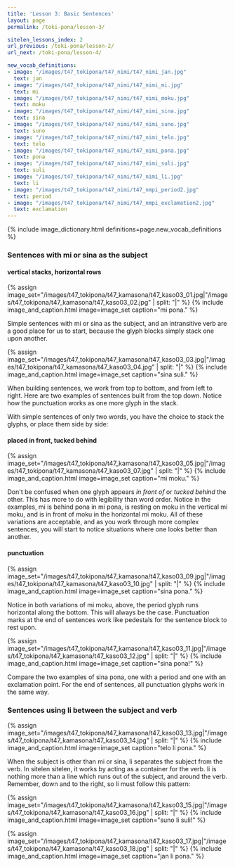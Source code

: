 ```yaml
---
title: 'Lesson 3: Basic Sentences'
layout: page
permalink: /toki-pona/lesson-3/

sitelen_lessons_index: 2
url_previous: /toki-pona/lesson-2/
url_next: /toki-pona/lesson-4/

new_vocab_definitions:
- image: "/images/t47_tokipona/t47_nimi/t47_nimi_jan.jpg"
  text: jan   
- image: "/images/t47_tokipona/t47_nimi/t47_nimi_mi.jpg"
  text: mi   
- image: "/images/t47_tokipona/t47_nimi/t47_nimi_moku.jpg"
  text: moku   
- image: "/images/t47_tokipona/t47_nimi/t47_nimi_sina.jpg"
  text: sina   
- image: "/images/t47_tokipona/t47_nimi/t47_nimi_suno.jpg"
  text: suno   
- image: "/images/t47_tokipona/t47_nimi/t47_nimi_telo.jpg"
  text: telo   
- image: "/images/t47_tokipona/t47_nimi/t47_nimi_pona.jpg"
  text: pona   
- image: "/images/t47_tokipona/t47_nimi/t47_nimi_suli.jpg"
  text: suli   
- image: "/images/t47_tokipona/t47_nimi/t47_nimi_li.jpg"
  text: li   
- image: "/images/t47_tokipona/t47_nimi/t47_nmpi_period2.jpg"
  text: period   
- image: "/images/t47_tokipona/t47_nimi/t47_nmpi_exclamation2.jpg"
  text: exclamation
---
```


{% include image_dictionary.html definitions=page.new_vocab_definitions %}
    
### Sentences with mi or sina as the subject

#### vertical stacks, horizontal rows

{% assign image_set="/images/t47_tokipona/t47_kamasona/t47_kaso03_01.jpg|"/images/t47_tokipona/t47_kamasona/t47_kaso03_02.jpg" | split: "|" %}
{% include image_and_caption.html image=image_set caption="mi pona." %}

Simple sentences with mi or sina as the subject, and an intransitive verb are a good place for us to start, because the glyph blocks simply stack one upon another.


{% assign image_set="/images/t47_tokipona/t47_kamasona/t47_kaso03_03.jpg|"/images/t47_tokipona/t47_kamasona/t47_kaso03_04.jpg" | split: "|" %}
{% include image_and_caption.html image=image_set caption="sina suli." %}

When building sentences, we work from top to bottom, and from left to right. Here are two examples of sentences built from the top down. Notice how the punctuation works as one more glyph in the stack.

With simple sentences of only two words, you have the choice to stack the glyphs, or place them side by side:

#### placed in front, tucked behind

{% assign image_set="/images/t47_tokipona/t47_kamasona/t47_kaso03_05.jpg|"/images/t47_tokipona/t47_kamasona/t47_kaso03_07.jpg" | split: "|" %}
{% include image_and_caption.html image=image_set caption="mi moku." %}

Don't be confused when one glyph appears _in front of_ or _tucked behind_ the other. This has more to do with legibility than word order. Notice in the examples, mi is behind pona in mi pona, is resting on moku in the vertical mi moku, and is in front of moku in the horizontal mi moku. All of these variations are acceptable, and as you work through more complex sentences, you will start to notice situations where one looks better than another.

#### punctuation

{% assign image_set="/images/t47_tokipona/t47_kamasona/t47_kaso03_09.jpg|"/images/t47_tokipona/t47_kamasona/t47_kaso03_10.jpg" | split: "|" %}
{% include image_and_caption.html image=image_set caption="sina pona." %}

Notice in both variations of mi moku, above, the period glyph runs horizontal along the bottom. This will always be the case. Punctuation marks at the end of sentences work like pedestals for the sentence block to rest upon.

{% assign image_set="/images/t47_tokipona/t47_kamasona/t47_kaso03_11.jpg|"/images/t47_tokipona/t47_kamasona/t47_kaso03_12.jpg" | split: "|" %}
{% include image_and_caption.html image=image_set caption="sina pona!" %}

Compare the two examples of sina pona, one with a period and one with an exclamation point.  For the end of sentences, all punctuation glyphs work in the same way.

### Sentences using li between the subject and verb

{% assign image_set="/images/t47_tokipona/t47_kamasona/t47_kaso03_13.jpg|"/images/t47_tokipona/t47_kamasona/t47_kaso03_14.jpg" | split: "|" %}
{% include image_and_caption.html image=image_set caption="telo li pona." %}

When the subject is other than mi or sina, li separates the subject from the verb. In sitelen sitelen, it works by acting as a container for the verb. li is nothing more than a line which runs out of the subject, and around the verb. Remember, down and to the right, so li must follow this pattern:

{% assign image_set="/images/t47_tokipona/t47_kamasona/t47_kaso03_15.jpg|"/images/t47_tokipona/t47_kamasona/t47_kaso03_16.jpg" | split: "|" %}
{% include image_and_caption.html image=image_set caption="suno li suli!" %}

{% assign image_set="/images/t47_tokipona/t47_kamasona/t47_kaso03_17.jpg|"/images/t47_tokipona/t47_kamasona/t47_kaso03_18.jpg" | split: "|" %}
{% include image_and_caption.html image=image_set caption="jan li pona." %}

